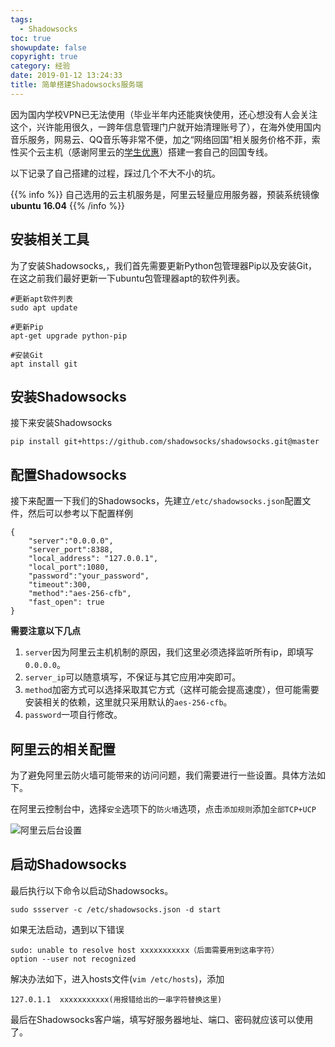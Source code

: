 ```yaml
---
tags:
  - Shadowsocks
toc: true
showupdate: false
copyright: true
category: 经验
date: 2019-01-12 13:24:33
title: 简单搭建Shadowsocks服务端
---
```

因为国内学校VPN已无法使用（毕业半年内还能爽快使用，还心想没有人会关注这个，兴许能用很久，一跨年信息管理门户就开始清理账号了），在海外使用国内音乐服务，网易云、QQ音乐等非常不便，加之“网络回国”相关服务价格不菲，索性买个云主机（感谢阿里云的[学生优惠](https://promotion.aliyun.com/ntms/act/campus2018.html)）搭建一套自己的回国专线。
<!--more-->
以下记录了自己搭建的过程，踩过几个不大不小的坑。

{{% info %}}
自己选用的云主机服务是，阿里云轻量应用服务器，预装系统镜像**ubuntu 16.04**
{{% /info %}}

## 安装相关工具

为了安装Shadowsocks,，我们首先需要更新Python包管理器Pip以及安装Git，在这之前我们最好更新一下ubuntu包管理器apt的软件列表。

```shell
#更新apt软件列表
sudo apt update

#更新Pip
apt-get upgrade python-pip

#安装Git
apt install git
```

## 安装Shadowsocks

接下来安装Shadowsocks

```shell
pip install git+https://github.com/shadowsocks/shadowsocks.git@master
```

## 配置Shadowsocks

接下来配置一下我们的Shadowsocks，先建立`/etc/shadowsocks.json`配置文件，然后可以参考以下配置样例

```
{
    "server":"0.0.0.0",
    "server_port":8388,
    "local_address": "127.0.0.1",
    "local_port":1080,
    "password":"your_password",
    "timeout":300,
    "method":"aes-256-cfb",
    "fast_open": true
}
```

**需要注意以下几点**

1. `server`因为阿里云主机机制的原因，我们这里必须选择监听所有ip，即填写`0.0.0.0`。
2. `server_ip`可以随意填写，不保证与其它应用冲突即可。
3. `method`加密方式可以选择采取其它方式（这样可能会提高速度），但可能需要安装相关的依赖，这里就只采用默认的`aes-256-cfb`。
4. `password`一项自行修改。

## 阿里云的相关配置

为了避免阿里云防火墙可能带来的访问问题，我们需要进行一些设置。具体方法如下。

在阿里云控制台中，选择`安全`选项下的`防火墙`选项，点击`添加规则`添加`全部TCP+UCP`

![阿里云后台设置](https://user-images.githubusercontent.com/25521745/51080504-f27c6200-16aa-11e9-91ab-538919a7967a.png)

## 启动Shadowsocks

最后执行以下命令以启动Shadowsocks。

```shell
sudo ssserver -c /etc/shadowsocks.json -d start
```

如果无法启动，遇到以下错误

```
sudo: unable to resolve host xxxxxxxxxxx（后面需要用到这串字符）
option --user not recognized
```

解决办法如下，进入hosts文件(`vim /etc/hosts`)，添加

```
127.0.1.1  xxxxxxxxxxx(用报错给出的一串字符替换这里)
```

最后在Shadowsocks客户端，填写好服务器地址、端口、密码就应该可以使用了。